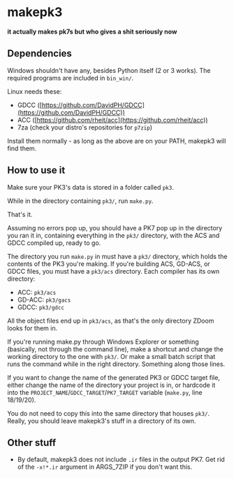 # makepk3

**it actually makes pk7s but who gives a shit seriously now**


## Dependencies

Windows shouldn't have any, besides Python itself (2 or 3 works). The required
programs are included in `bin_win/`.

Linux needs these:

- GDCC ([https://github.com/DavidPH/GDCC](https://github.com/DavidPH/GDCC))
- ACC  ([https://github.com/rheit/acc](https://github.com/rheit/acc))
- 7za  (check your distro's repositories for `p7zip`)

Install them normally - as long as the above are on your PATH, makepk3 will
find them.

## How to use it

Make sure your PK3's data is stored in a folder called `pk3`.

While in the directory containing `pk3/`, run `make.py`.

That's it.

Assuming no errors pop up, you should have a PK7 pop up in the directory you ran
it in, containing everything in the `pk3/` directory, with the ACS and GDCC
compiled up, ready to go.

The directory you run `make.py` in must have a `pk3/` directory, which holds the
contents of the PK3 you're making. If you're building ACS, GD-ACS, or GDCC
files, you must have a `pk3/acs` directory. Each compiler has its own directory:

- ACC:    `pk3/acs`
- GD-ACC: `pk3/gacs`
- GDCC:   `pk3/gdcc`

All the object files end up in `pk3/acs`, as that's the only directory ZDoom
looks for them in.

If you're running make.py through Windows Explorer or something (basically, not
through the command line), make a shortcut and change the working directory to
the one with `pk3/`. Or make a small batch script that runs the command while
in the right directory. Something along those lines.

If you want to change the name of the generated PK3 or GDCC target file, either
change the name of the directory your project is in, or hardcode it into the
`PROJECT_NAME`/`GDCC_TARGET`/`PK7_TARGET` variable (`make.py`, line 18/19/20).

You do not need to copy this into the same directory that houses `pk3/`. Really,
you should leave makepk3's stuff in a directory of its own.


## Other stuff

- By default, makepk3 does not include `.ir` files in the output PK7. Get rid of
  the `-x!*.ir` argument in ARGS_7ZIP if you don't want this.
